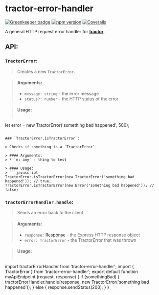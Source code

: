 # tractor-error-handler

[![Greenkeeper badge](https://badges.greenkeeper.io/phenomnomnominal/tractor-error-handler.svg)](https://greenkeeper.io/)
[![npm version](https://img.shields.io/npm/v/tractor-error-handler.svg)](https://img.shields.io/npm/v/tractor-error-handler.svg)
[![Coveralls](https://img.shields.io/coveralls/phenomnomnominal/tractor-error-handler.svg)](https://coveralls.io/github/phenomnomnominal/tractor-error-handler)

A general HTTP request error handler for [**tractor**](https://github.com/TradeMe/tractor).

## API:

### `TractorError`:

> Creates a new `TractorError`.

> #### Arguments:
> * `message: string` - the error message
> * `status?: number` - the HTTP status of the error

> #### Usage:
> ```javascript
let error = new TractorError('something bad happened', 500);
```

### `TractorError.isTractorError`:

> Checks if something is a `TractorError`.

> #### Arguments:
> * `e: any` - thing to test

> #### Usage:
> ```javascript
TractorError.isTractorError(new TractorError('something bad happened')); // true;
TractorError.isTractorError(new Error('something bad happened')); // false;
```

### `tractorErrorHandler.handle`:

> Sends an error back to the client

> #### Arguments:
> * `response:` [Response](http://expressjs.com/es/api.html#res) - the Express HTTP response object
> * `error: TractorError` - the TractorError that was thrown

> #### Usage:
> ```javascript
import tractorErrorHandler from 'tractor-error-handler';
import { TractorError } from 'tractor-error-handler';
export default function myApiEndpoint (request, response) {
    if (somethingBad) {
        tractorErrorHandler.handle(response, new TractorError('something bad happened'));
    } else {
        response.sendStatus(200);
    }
}
```
